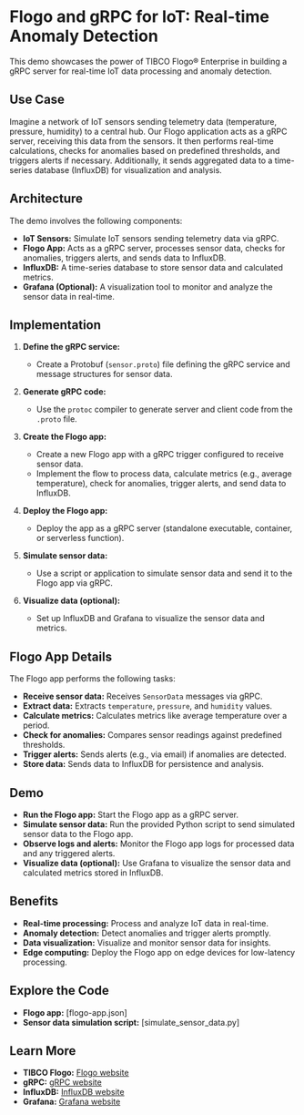 # Flogo and gRPC for IoT: Real-time Anomaly Detection

This demo showcases the power of TIBCO Flogo® Enterprise in building a gRPC server for real-time IoT data processing and anomaly detection.

## Use Case

Imagine a network of IoT sensors sending telemetry data (temperature, pressure, humidity) to a central hub. Our Flogo application acts as a gRPC server, receiving this data from the sensors. It then performs real-time calculations, checks for anomalies based on predefined thresholds, and triggers alerts if necessary. Additionally, it sends aggregated data to a time-series database (InfluxDB) for visualization and analysis.

## Architecture

The demo involves the following components:

* **IoT Sensors:** Simulate IoT sensors sending telemetry data via gRPC.
* **Flogo App:** Acts as a gRPC server, processes sensor data, checks for anomalies, triggers alerts, and sends data to InfluxDB.
* **InfluxDB:** A time-series database to store sensor data and calculated metrics.
* **Grafana (Optional):** A visualization tool to monitor and analyze the sensor data in real-time.

## Implementation

1. **Define the gRPC service:**
   - Create a Protobuf (`sensor.proto`) file defining the gRPC service and message structures for sensor data.

2. **Generate gRPC code:**
   - Use the `protoc` compiler to generate server and client code from the `.proto` file.

3. **Create the Flogo app:**
   - Create a new Flogo app with a gRPC trigger configured to receive sensor data.
   - Implement the flow to process data, calculate metrics (e.g., average temperature), check for anomalies, trigger alerts, and send data to InfluxDB.

4. **Deploy the Flogo app:**
   - Deploy the app as a gRPC server (standalone executable, container, or serverless function).

5. **Simulate sensor data:**
   - Use a script or application to simulate sensor data and send it to the Flogo app via gRPC.

6. **Visualize data (optional):**
   - Set up InfluxDB and Grafana to visualize the sensor data and metrics.

## Flogo App Details

The Flogo app performs the following tasks:

* **Receive sensor data:** Receives `SensorData` messages via gRPC.
* **Extract data:** Extracts `temperature`, `pressure`, and `humidity` values.
* **Calculate metrics:** Calculates metrics like average temperature over a period.
* **Check for anomalies:** Compares sensor readings against predefined thresholds.
* **Trigger alerts:** Sends alerts (e.g., via email) if anomalies are detected.
* **Store data:** Sends data to InfluxDB for persistence and analysis.

## Demo

* **Run the Flogo app:** Start the Flogo app as a gRPC server.
* **Simulate sensor data:** Run the provided Python script to send simulated sensor data to the Flogo app.
* **Observe logs and alerts:** Monitor the Flogo app logs for processed data and any triggered alerts.
* **Visualize data (optional):** Use Grafana to visualize the sensor data and calculated metrics stored in InfluxDB.

## Benefits

* **Real-time processing:** Process and analyze IoT data in real-time.
* **Anomaly detection:** Detect anomalies and trigger alerts promptly.
* **Data visualization:** Visualize and monitor sensor data for insights.
* **Edge computing:** Deploy the Flogo app on edge devices for low-latency processing.

## Explore the Code

* **Flogo app:** [flogo-app.json]
* **Sensor data simulation script:** [simulate_sensor_data.py]

## Learn More

* **TIBCO Flogo:** [Flogo website](https://docs.tibco.com/products/tibco-flogo-enterprise)
* **gRPC:** [gRPC website](https://grpc.io/)
* **InfluxDB:** [InfluxDB website](https://www.influxdata.com/)
* **Grafana:** [Grafana website](https://grafana.com/)
